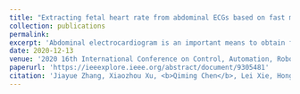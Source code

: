 ```yaml
---
title: "Extracting fetal heart rate from abdominal ECGs based on fast multivariate empirical mode decomposition"
collection: publications
permalink: 
excerpt: 'Abdominal electrocardiogram is an important means to obtain fetal health condition during high-risk pregnancy. In this paper, a novel method for extracting fetal heart rate from multi-channel mother abdomen electrocardiograms is proposed using fast multivariate empirical mode decomposition technique (FMEMD). Firstly, FMEMD decomposes the multichannel ECG signals into a set of modes. Two significant channels are selected according to the standard deviation of the fifth layer. Then the continuous wavelet transform technique (CWT) is applied to these two channels to denoise. The baseline is removed by zero-crossing rate. Following, the interference of the mother QRS complexes and non-overlapped fetal R-peaks can be eliminated and detected by CWT coefficient. The overlapped fetal R-peaks are obtained by combining the dynamic pattern matching program and creative algorithm. The proposed method achieves an accuracy of 99.9% on the existing data set, and the calculating time is only 1/6.39 of the MEMD-based method.'
date: 2020-12-13
venue: '2020 16th International Conference on Control, Automation, Robotics and Vision'
paperurl: 'https://ieeexplore.ieee.org/abstract/document/9305481'
citation: 'Jiayue Zhang, Xiaozhou Xu, <b>Qiming Chen</b>, Lei Xie, Hongye Su. <i>International Conference on Control, Automation, Robotics and Vision</i>. (2020).'
---
```

